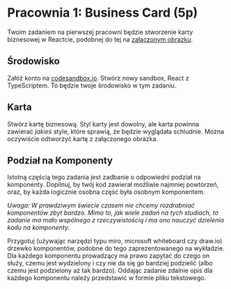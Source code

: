 # Pracownia 1: Business Card (5p)

Twoim zadaniem na pierwszej pracowni będzie stworzenie karty biznesowej w Reactcie, podobnej do tej na [załączonym obrazku](images/card.png).

## Środowisko

Załóż konto na [codesandbox.io](https://codesandbox.io). Stwórz nowy sandbox, React z TypeScriptem. To będzie twoje środowisko w tym zadaniu.

## Karta

Stwórz kartę biznesową. Styl karty jest dowolny, ale karta powinna zawierać _jakieś_ style, które sprawią, że będzie wyglądała schludnie. Można oczywiście odtworzyć kartę z załączonego obrazka.

## Podział na Komponenty

Istotną częścią tego zadania jest zadbanie o odpowiedni podział na komponenty. Dopilnuj, by twój kod zawierał możliwie najmniej powtórzeń, oraz, by każda logicznie osobna część była osobnym komponentem.

_Uwaga: W prawdziwym świecie czasem nie chcemy rozdrabniać komponentów zbyt bardzo. Mimo to, jak wiele zadań na tych studiach, to zadanie ma mało wspólnego z rzeczywistością i ma ono nauczyć dzielenia kodu na komponenty._

Przygotuj (używając narzędzi typu miro, microsoft whiteboard czy draw.io) drzewko komponentów, podobne do tego zaprezentowanego na wykładzie. Dla każdego komponentu prowadzący ma prawo zapytać do czego on służy, czemu jest wydzielony i czy nie da się go bardziej podzielić (albo czemu jest podzielony aż tak bardzo). Oddając zadanie zdalnie opis dla każdego komponentu należy przedstawić w formie pliku tekstowego.
